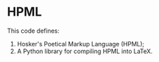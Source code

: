 # HPML

This code defines:

1. Hosker's Poetical Markup Language (HPML);
1. A Python library for compiling HPML into LaTeX.
